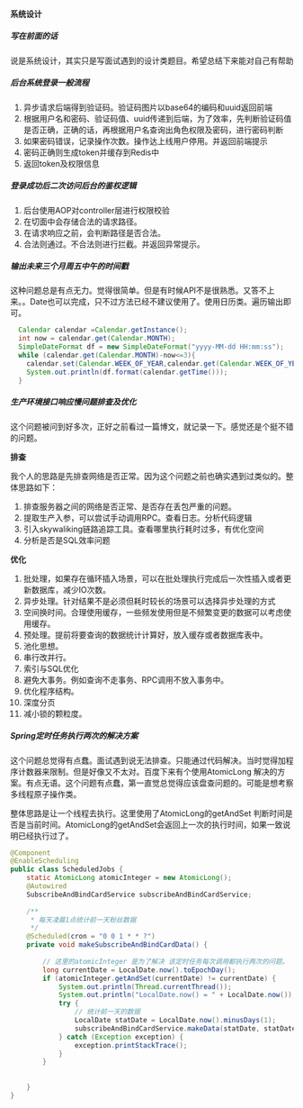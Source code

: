 #### 系统设计

##### 写在前面的话

说是系统设计，其实只是写面试遇到的设计类题目。希望总结下来能对自己有帮助

##### 后台系统登录一般流程

1. 异步请求后端得到验证码。验证码图片以base64的编码和uuid返回前端
2. 根据用户名和密码、验证码值、uuid传递到后端，为了效率，先判断验证码值是否正确，正确的话，再根据用户名查询出角色权限及密码，进行密码判断
3. 如果密码错误，记录操作次数。操作达上线用户停用。并返回前端提示
4. 密码正确则生成token并缓存到Redis中
5. 返回token及权限信息

##### 登录成功后二次访问后台的鉴权逻辑

1. 后台使用AOP对controller层进行权限校验
2. 在切面中会存储合法的请求路径。
3. 在请求响应之前，会判断路径是否合法。
4. 合法则通过。不合法则进行拦截。并返回异常提示。

##### 输出未来三个月周五中午的时间戳

这种问题总是有点无力。觉得很简单。但是有时候API不是很熟悉。又答不上来。。Date也可以完成，只不过方法已经不建议使用了。使用日历类。遍历输出即可。

```java
  Calendar calendar =Calendar.getInstance();
  int now = calendar.get(Calendar.MONTH);
  SimpleDateFormat df = new SimpleDateFormat("yyyy-MM-dd HH:mm:ss");
  while (calendar.get(Calendar.MONTH)-now<=3){
    calendar.set(Calendar.WEEK_OF_YEAR,calendar.get(Calendar.WEEK_OF_YEAR)+1);
    System.out.println(df.format(calendar.getTime()));
  }
```

##### 生产环境接口响应慢问题排查及优化

这个问题被问到好多次，正好之前看过一篇博文，就记录一下。感觉还是个挺不错的问题。

**排查**

我个人的思路是先排查网络是否正常。因为这个问题之前也确实遇到过类似的。整体思路如下：

1. 排查服务器之间的网络是否正常、是否存在丢包严重的问题。
2. 提取生产入参，可以尝试手动调用RPC。查看日志。分析代码逻辑
3. 引入skywaliking链路追踪工具。查看哪里执行耗时过多，有优化空间
4. 分析是否是SQL效率问题

**优化**

1. 批处理，如果存在循环插入场景，可以在批处理执行完成后一次性插入或者更新数据库，减少IO次数。
2. 异步处理。针对结果不是必须但耗时较长的场景可以选择异步处理的方式
3. 空间换时间。合理使用缓存，一些频发使用但是不频繁变更的数据可以考虑使用缓存。
4. 预处理。提前将要查询的数据统计计算好，放入缓存或者数据库表中。
5. 池化思想。
6. 串行改并行。
7. 索引与SQL优化
8. 避免大事务。例如查询不走事务、RPC调用不放入事务中。
9. 优化程序结构。
10. 深度分页
11. 减小锁的颗粒度。

##### Spring定时任务执行两次的解决方案

这个问题总觉得有点蠢。面试遇到说无法排查。只能通过代码解决。当时觉得加程序计数器来限制。但是好像又不太对。百度下来有个使用AtomicLong 解决的方案。有点无语。这个问题有点蠢，第一直觉总觉得应该盘查问题的。可能是想考察多线程原子操作类。

整体思路是让一个线程去执行。这里使用了AtomicLong的getAndSet 判断时间是否是当前时间。AtomicLong的getAndSet会返回上一次的执行时间，如果一致说明已经执行过了。

```java
@Component
@EnableScheduling
public class ScheduledJobs {
    static AtomicLong atomicInteger = new AtomicLong();
    @Autowired
    SubscribeAndBindCardService subscribeAndBindCardService;
 
    /**
     * 每天凌晨1点统计前一天粉丝数据
     */
    @Scheduled(cron = "0 0 1 * * ?")
    private void makeSubscribeAndBindCardData() {
 
        // 这里的atomicInteger 是为了解决 该定时任务每次调用都执行两次的问题。
        long currentDate = LocalDate.now().toEpochDay();
        if (atomicInteger.getAndSet(currentDate) != currentDate) {
            System.out.println(Thread.currentThread());
            System.out.println("LocalDate.now() = " + LocalDate.now());
            try {
                // 统计前一天的数据
                LocalDate statDate = LocalDate.now().minusDays(1);
                subscribeAndBindCardService.makeData(statDate, statDate);
            } catch (Exception exception) {
                exception.printStackTrace();
            }
        }
 
 
    }
}
```

